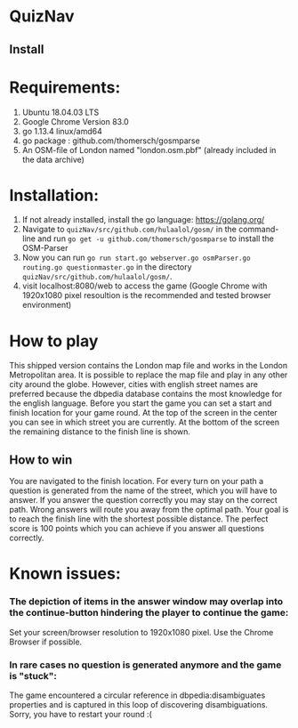 # QuizNav

## Install
# Requirements:
1. Ubuntu 18.04.03 LTS
2. Google Chrome Version 83.0
3. go 1.13.4 linux/amd64
4. go package : github.com/thomersch/gosmparse
5. An OSM-file of London named "london.osm.pbf" (already included in the data archive)

# Installation:
1. If not already installed, install the go language: https://golang.org/
2. Navigate to `quizNav/src/github.com/hulaalol/gosm/` in the command-line and run `go get -u github.com/thomersch/gosmparse` to install the OSM-Parser
3. Now you can run `go run start.go webserver.go osmParser.go routing.go questionmaster.go` in the directory `quizNav/src/github.com/hulaalol/gosm/`.
4. visit localhost:8080/web to access the game (Google Chrome with 1920x1080 pixel resoultion is the recommended and tested browser environment)

# How to play
This shipped version contains the London map file and works in the London Metropolitan area. 
It is possible to replace the map file and play in any other city around the globe.
However, cities with english street names are preferred because the dbpedia database contains the most knowledge for the english language.
Before you start the game you can set a start and finish location for your game round.
At the top of the screen in the center you can see in which street you are currently.
At the bottom of the screen the remaining distance to the finish line is shown.

## How to win
You are navigated to the finish location.
For every turn on your path a question is generated from the name of the street, which you will have to answer.
If you answer the question correctly you may stay on the correct path. Wrong answers will route you away from the optimal path.
Your goal is to reach the finish line with the shortest possible distance.
The perfect score is 100 points which you can achieve if you answer all questions correctly.

# Known issues:
### The depiction of items in the answer window may overlap into the continue-button hindering the player to continue the game:
Set your screen/browser resolution to 1920x1080 pixel. Use the Chrome Browser if possible.

### In rare cases no question is generated anymore and the game is "stuck":
The game encountered a circular reference in dbpedia:disambiguates properties and is captured in this loop of discovering disambiguations.
Sorry, you have to restart your round :(





